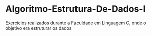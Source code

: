 # Algoritmo-Estrutura-De-Dados-I
 Exercícios realizados durante a Faculdade em Linguagem C, onde o objetivo era estruturar os dados
